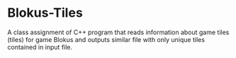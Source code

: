 # Blokus-Tiles
A class assignment of C++ program that reads information about game tiles (tiles) for game Blokus and outputs similar file with only unique tiles contained in input file.
